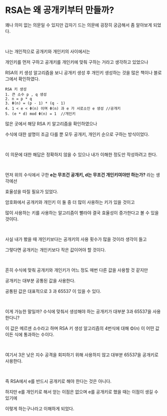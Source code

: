 # RSA는 왜 공개키부터 만들까? 


꽤나 의미 없는 의문일 수 있지만 갑자기 드는 의문에 굉장히 궁금해서 좀 알아보게 되었다.

​

나는 개인적으로 공개키와 개인키의 사이에서는

개인키를 먼저 구하고 공개키를 개인키에 맞춰 구하는 거라고 생각하고 있었으나

RSA의 키 생성 알고리즘을 보니 공개키 생성 후 개인키 생성하는 것을 많은 책이나 블로그에서 확인하였다.

    RSA 키 생성
    1. 큰 소수 p , q 생성
    2. n = p * q
    3. Φ(n) = (p - 1) * (q - 1) 
    4. 1 < e < Φ(n) 이며 Φ(n) 과 e 가 서로소인 e 생성 //공개키
    5. (e * d) mod Φ(n) = 1  //개인키

많은 곳에서 해당 RSA 키 알고리즘을 확인하였으나

수식에 대한 설명이 조금 다를 뿐 모두 공개키, 개인키 순으로 구하는 방식이었다.

​

이 의문에 대한 해답은 정확하지 않을 수 있으나 내가 이해한 정도만 작성하려고 한다.

​

먼저 위의 수식에서 구한 **e는 무조건 공개키, d는 무조건 개인키여야만 하는가?** 라는 생각에선

효율성을 따질 필요가 있었다.

암호화에서 공개키와 개인키 이 둘 중 더 많이 사용하는 키가 있을 것이고

많이 사용하는 키를 사용하는 알고리즘이 빨라야 결국 효율성이 증가한다고 볼 수 있을 것이다.

​

사실 내가 봤을 때 개인키보다는 공개키의 사용 횟수가 많을 것이라 생각이 들고

그렇다면 공개키는 개인키보다 작은 값이어야 할 것이다.

​

흔히 수식에 맞춰 공개키와 개인키가 어느 정도 매번 다른 값을 사용할 것 같지만

공개키는 대부분 공통된 값을 사용한다.

공통된 값은 대표적으로 3 과 65537 이 있을 수 있다.

​

이게 가능한 말일까? 수식에 맞춰서 생성해야 하는 공개키가 대부분 3과 65537을 사용한다니?

이 값은 메르센 소수라고 하며 RSA 키 생성 알고리즘의 4번식에 대해 Φ(n) 이 어떤 값이든 식에 통과하는 수이다.

​

여기서 3은 낮은 지수 공격을 회피하기 위해 사용하지 않고 대부분 65537을 공개키로 사용한다.

​

즉 RSA에서 e를 반드시 공개키로 해야 한다는 것은 아니다.

하지만 e를 개인키로 해서 얻는 이점은 없으며 e를 공개키로 했을 때는 이점이 생길 수 있기에

이렇게 하는구나라고 이해하게 되었다.
